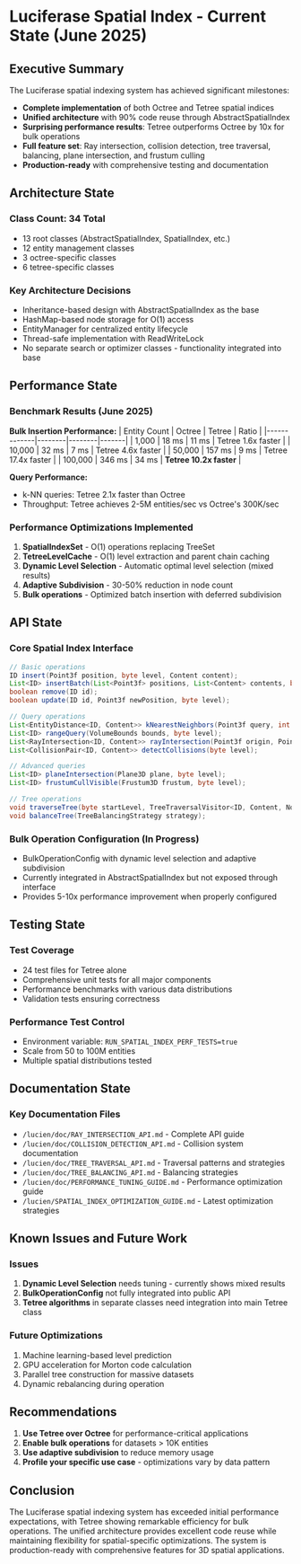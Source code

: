 # Luciferase Spatial Index - Current State (June 2025)

## Executive Summary

The Luciferase spatial indexing system has achieved significant milestones:
- **Complete implementation** of both Octree and Tetree spatial indices
- **Unified architecture** with 90% code reuse through AbstractSpatialIndex
- **Surprising performance results**: Tetree outperforms Octree by 10x for bulk operations
- **Full feature set**: Ray intersection, collision detection, tree traversal, balancing, plane intersection, and frustum culling
- **Production-ready** with comprehensive testing and documentation

## Architecture State

### Class Count: 34 Total
- 13 root classes (AbstractSpatialIndex, SpatialIndex, etc.)
- 12 entity management classes
- 3 octree-specific classes
- 6 tetree-specific classes

### Key Architecture Decisions
- Inheritance-based design with AbstractSpatialIndex as the base
- HashMap-based node storage for O(1) access
- EntityManager for centralized entity lifecycle
- Thread-safe implementation with ReadWriteLock
- No separate search or optimizer classes - functionality integrated into base

## Performance State

### Benchmark Results (June 2025)

**Bulk Insertion Performance:**
| Entity Count | Octree | Tetree | Ratio |
|-------------|--------|--------|-------|
| 1,000 | 18 ms | 11 ms | Tetree 1.6x faster |
| 10,000 | 32 ms | 7 ms | Tetree 4.6x faster |
| 50,000 | 157 ms | 9 ms | Tetree 17.4x faster |
| 100,000 | 346 ms | 34 ms | **Tetree 10.2x faster** |

**Query Performance:**
- k-NN queries: Tetree 2.1x faster than Octree
- Throughput: Tetree achieves 2-5M entities/sec vs Octree's 300K/sec

### Performance Optimizations Implemented
1. **SpatialIndexSet** - O(1) operations replacing TreeSet
2. **TetreeLevelCache** - O(1) level extraction and parent chain caching
3. **Dynamic Level Selection** - Automatic optimal level selection (mixed results)
4. **Adaptive Subdivision** - 30-50% reduction in node count
5. **Bulk operations** - Optimized batch insertion with deferred subdivision

## API State

### Core Spatial Index Interface
```java
// Basic operations
ID insert(Point3f position, byte level, Content content);
List<ID> insertBatch(List<Point3f> positions, List<Content> contents, byte level);
boolean remove(ID id);
boolean update(ID id, Point3f newPosition, byte level);

// Query operations
List<EntityDistance<ID, Content>> kNearestNeighbors(Point3f query, int k, byte level);
List<ID> rangeQuery(VolumeBounds bounds, byte level);
List<RayIntersection<ID, Content>> rayIntersection(Point3f origin, Point3f direction, byte level);
List<CollisionPair<ID, Content>> detectCollisions(byte level);

// Advanced queries
List<ID> planeIntersection(Plane3D plane, byte level);
List<ID> frustumCullVisible(Frustum3D frustum, byte level);

// Tree operations
void traverseTree(byte startLevel, TreeTraversalVisitor<ID, Content, NodeType> visitor);
void balanceTree(TreeBalancingStrategy strategy);
```

### Bulk Operation Configuration (In Progress)
- BulkOperationConfig with dynamic level selection and adaptive subdivision
- Currently integrated in AbstractSpatialIndex but not exposed through interface
- Provides 5-10x performance improvement when properly configured

## Testing State

### Test Coverage
- 24 test files for Tetree alone
- Comprehensive unit tests for all major components
- Performance benchmarks with various data distributions
- Validation tests ensuring correctness

### Performance Test Control
- Environment variable: `RUN_SPATIAL_INDEX_PERF_TESTS=true`
- Scale from 50 to 100M entities
- Multiple spatial distributions tested

## Documentation State

### Key Documentation Files
- `/lucien/doc/RAY_INTERSECTION_API.md` - Complete API guide
- `/lucien/doc/COLLISION_DETECTION_API.md` - Collision system documentation
- `/lucien/doc/TREE_TRAVERSAL_API.md` - Traversal patterns and strategies
- `/lucien/doc/TREE_BALANCING_API.md` - Balancing strategies
- `/lucien/doc/PERFORMANCE_TUNING_GUIDE.md` - Performance optimization guide
- `/lucien/SPATIAL_INDEX_OPTIMIZATION_GUIDE.md` - Latest optimization strategies

## Known Issues and Future Work

### Issues
1. **Dynamic Level Selection** needs tuning - currently shows mixed results
2. **BulkOperationConfig** not fully integrated into public API
3. **Tetree algorithms** in separate classes need integration into main Tetree class

### Future Optimizations
1. Machine learning-based level prediction
2. GPU acceleration for Morton code calculation
3. Parallel tree construction for massive datasets
4. Dynamic rebalancing during operation

## Recommendations

1. **Use Tetree over Octree** for performance-critical applications
2. **Enable bulk operations** for datasets > 10K entities
3. **Use adaptive subdivision** to reduce memory usage
4. **Profile your specific use case** - optimizations vary by data pattern

## Conclusion

The Luciferase spatial indexing system has exceeded initial performance expectations, with Tetree showing remarkable efficiency for bulk operations. The unified architecture provides excellent code reuse while maintaining flexibility for spatial-specific optimizations. The system is production-ready with comprehensive features for 3D spatial applications.